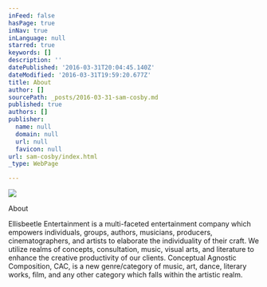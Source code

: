 ```yaml
---
inFeed: false
hasPage: true
inNav: true
inLanguage: null
starred: true
keywords: []
description: ''
datePublished: '2016-03-31T20:04:45.140Z'
dateModified: '2016-03-31T19:59:20.677Z'
title: About
author: []
sourcePath: _posts/2016-03-31-sam-cosby.md
published: true
authors: []
publisher:
  name: null
  domain: null
  url: null
  favicon: null
url: sam-cosby/index.html
_type: WebPage

---
```

![](https://the-grid-user-content.s3-us-west-2.amazonaws.com/53b5d606-eed9-4673-837b-ee74d94c57a7.jpg)

About

Ellisbeetle Entertainment is a multi-faceted entertainment company which empowers individuals, groups, authors, musicians, producers, cinematographers, and artists to elaborate the individuality of their craft.   We utilize realms of concepts, consultation, music, visual arts, and literature to enhance the creative productivity of our clients. Conceptual Agnostic Composition, CAC, is a new genre/category of music, art, dance, literary works, film, and any other category which falls within the artistic realm.